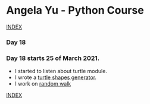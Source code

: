 # Angela Yu - Python Course
[INDEX](../README.md)
### Day 18
### Day 18 starts 25 of March 2021. 
- I started to listen about turtle module.
- I wrote a [turtle shapes generator](Day-18/Turtle-shapes.py).
- I work on [random walk](Day-18/random-walk.py)


[INDEX](../README.md)
